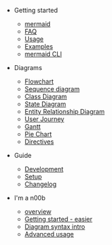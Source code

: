 - Getting started

  - [mermaid](README.md)
  - [FAQ](faq.md)
  - [Usage](usage.md)
  - [Examples](examples.md)
  - [mermaid CLI](mermaidCLI.md)

- Diagrams

  - [Flowchart](flowchart.md)
  - [Sequence diagram](sequenceDiagram.md)
  - [Class Diagram](classDiagram.md)
  - [State Diagram](stateDiagram.md)
  - [Entity Relationship Diagram](entityRelationshipDiagram.md)
  - [User Journey](user-journey.md)
  - [Gantt](gantt.md)
  - [Pie Chart](pie.md)
  - [Directives](directives.md)

- Guide

  - [Development](development.md)
  - [Setup](Setup.md)
  - [Changelog](CHANGELOG.md)

- I'm a n00b
  - [overview](n00b-overview.md)
  - [Getting started - easier](n00b-gettingStarted.md)
  - [Diagram syntax intro](n00b-syntaxReference.md)
  - [Advanced usage](n00b-advanced.md)
